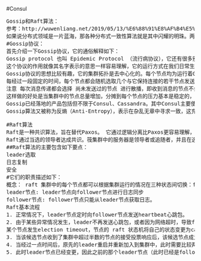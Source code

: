 #Consul
<pre>
Gossip和Raft算法：
参考：http://wuwenliang.net/2019/05/13/%E6%88%91%E8%AF%B4%E5%88%86%E5%B8%83%E5%BC%8F%E4%B9%8BGossip%E5%8D%8F%E8%AE%AE%E4%B8%8ERaft%E7%AE%97%E6%B3%95%E6%A6%82%E8%A7%88/
如果说分布式领域是一片蓝海，那各种分布式一致性算法就是其中闪耀的明珠。两个有趣且应用广泛的分布式一致性算法，Gossip协议与Raft算法。
#Gossip协议：
首先介绍一下Gossip协议，它的通俗解释如下：
Gossip protocol 也叫 Epidemic Protocol （流行病协议），它还有很多别名，如：“谣言算法”、“疫情传播算法”等。
这个协议的作用就像其名字表示的意思一样容易理解，它的运行方式在我们日常生活中也很常见，如疾病致病病菌的传播，森林大火扩散等。
Gossip协议的思想比较有趣，它的集群拓扑是去中心化的。每个节点均为运行着Gossip协议的Agent，包括服务器节点与普通节点，他们均加入了此Gossip集群并收发Gossip消息。
每经过一段固定的时间，每个节点都会随机选取几个与它保持连接的若干节点发送Gossip消息，与此同时，其他节点也会选择与自己保持连接的几个节点进行消息的传递。如此经过一点时间之后，整个集群都收到了这条Gossip消息，从而达到最终一致。
注意 每次消息传递都会选择 尚未发送过的节点 进行散播，即收到消息的节点不会再往发送的节点散播，eg:A->B, 则当B进行散播的时候，不会再发送给A。
这样做的好处是当集群中的节点总量增加，分摊到每个节点的压力基本是稳定的，在一致性时间窗的忍耐限度内，整个集群的规模可以达到数千节点。
Gossip已经落地的产品包括但不限于Consul、Cassandra。其中Consul主要使用Gossip做为集群成员管理及消息广播的主要手段。Consul的Agent之间通过Gossip协议进行状态检查，通过节点之间互ping而减轻了作为server的节点的压力。如果有节点down机，任意与其保持连接的节点发现即可通过Gossip广播给整个集群。当该down机的节点重启后重新加入集群，一段时间后，它的状态也能够通过Gossip协议与其他的节点达成一致，这体现出Gossip协议具有的天然的分布式容错的特点。
Gossip算法又被称为反熵（Anti-Entropy），表示在杂乱无章中寻求一致，这充分说明了Gossip的特点：在一个有界网络中，每个节点都随机地与其他节点通信，经过一番杂乱无章的通信，最终所有节点的状态都会达成一致。每个节点可能知道所有其他节点，也可能仅知道几个邻居节点，只要这些节可以通过网络连通，最终他们的状态都是一致的，当然这也是疫情传播的特点。

#Raft算法
Raft是一种共识算法，旨在替代Paxos。 它通过逻辑分离比Paxos更容易理解，但它也被正式证明是安全的，并提供了一些额外的功能。[1] Raft提供了一种在计算系统集群中分布状态机的通用方法，确保集群中的每个节点都同意一系列相同的状态转换。
Raft通过当选的领导者达成共识。筏集群中的服务器是领导者或追随者，并且在选举的精确情况下可以是候选者（领导者不可用）。领导者负责将日志复制到关注者。它通过发送心跳消息定期通知追随者它的存在。每个跟随者都有一个超时（通常在150到300毫秒之间），它期望领导者的心跳。接收心跳时重置超时。如果没有收到心跳，则关注者将其状态更改为候选人并开始领导选举。
##Raft算法的主要包含如下要点：
leader选取
日志复制
安全
#它们的职责描述如下：
概念： raft 集群中的每个节点都可以根据集群运行的情况在三种状态间切换：follower（从节点）, candidate（候选者节点） 与 leader（主节点）。
leader节点: leader节点向follower节点进行日志同步
follower节点: follower节点只能从leader节点获取日志。
Raft基本流程
1. 正常情况下，leader节点定时向follower节点发送heartbeat心跳包。
2. 由于某些异常情况发生，leader不再发送心跳包，或者因为网络超时，导致follower无法收到心跳包。此时，如果在一个时间周期（election timeout），follower没有收到来自leader的心跳包，则节点将会发起leader选举。
某个节点发生election timeout，节点的 raft 状态机将自己的状态变更为candidate（候选者），并向其余的follower发起投票。
3. 当该候选节点收到了集群中超过半数的节点的接受投票响应后，该候选节点成为leader节点，并开始接受并保存client的数据对外提供服务，并向其余的follower节点同步日志。它作为leader节点同时还会向其余的存活的follower节点发送heartbeat心跳包来保持其leader地位。
4. 当经过一点时间后，原先的leader重启并重新加入到集群中，此时需要比较两个leader的步进数，步进数低的那个leader将切换为follower节点（此处即为重启恢复的那个leader）
5. 此时leader节点已经变更，因此之前的那个leader节点（此时已经是follower）中的日志将会被清理，并作为follower接受当前leader的日志同步，从而保持一致。





</pre>

